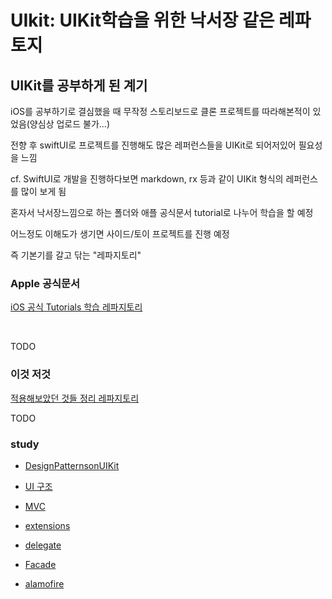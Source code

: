 # UIkit: UIKit학습을 위한 낙서장 같은 레파토지

## UIKit를 공부하게 된 계기

iOS를 공부하기로 결심했을 때 무작정 스토리보드로 클론 프로젝트를 따라해본적이 있었음(양심상 업로드 불가...)
<br/>

전향 후 swiftUI로 프로젝트를 진행해도 많은 레퍼런스들을 UIKit로 되어저있어 필요성을 느낌
<br/>

cf. SwiftUI로 개발을 진행하다보면 markdown, rx 등과 같이 UIKit 형식의 레퍼런스를 많이 보게 됨
<br/>

혼자서 낙서장느낌으로 하는 폴더와 애플 공식문서 tutorial로 나누어 학습을 할 예정
<br/>

어느정도 이해도가 생기면 사이드/토이 프로젝트를 진행 예정
<br/>

즉 기본기를 갈고 닦는 "레파지토리"
<br/>

### Apple 공식문서

[iOS 공식 Tutorials 학습 레파지토리](https://github.com/BOLTB0X/UIkit/tree/main/iOS%20App%20Dev%20Tutorials)

<br/>

TODO
<br/>

### 이것 저것

[적용해보았던 것들 정리 레파지토리](https://github.com/BOLTB0X/UIkit/tree/main/self-taught%20graffiti)

TODO
<br/>

### study

- [DesignPatternsonUIKit](https://github.com/BOLTB0X/UIkit/tree/main/Study/Tutorial)
  <br/>

- [UI 구조](https://github.com/BOLTB0X/UIkit/tree/main/Study/UI%20structure)
  <br/>

- [MVC](https://github.com/BOLTB0X/UIkit/blob/main/Study/Tutorial/MVC.md)
  <br/>

- [extensions](ttps://github.com/BOLTB0X/UIkit/blob/main/Study/Tutorial/extensions.md)
  <br/>

- [delegate](ttps://github.com/BOLTB0X/UIkit/blob/main/Study/Tutorial/delegate.md)
  <br/>

- [Facade](https://github.com/BOLTB0X/UIkit/blob/main/Study/Tutorial/Facade.md)
  <br/>

- [alamofire](https://github.com/BOLTB0X/UIkit/tree/main/Study/alamofire)
  <br/>
